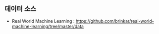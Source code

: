 ## 데이터 소스 
- Real World Machine Learning : https://github.com/brinkar/real-world-machine-learning/tree/master/data 
